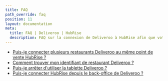 ```yaml
---
title: FAQ
path_override: faq
position: 11
layout: documentation
meta:
  title: FAQ | Deliveroo | HubRise
  description: FAQ sur la connexion de Deliveroo à HubRise afin que votre logiciel de caisse fonctionne harmonieusement avec d'autres apps. Connectez les apps et synchronisez vos données.
---
```


- [Puis-je connecter plusieurs restaurants Deliveroo au même point de vente HubRise ?](/apps/deliveroo/faqs/connecting-multiple-instances-deliveroo)
- [Comment trouver mon identifiant de restaurant Deliveroo ?](/apps/deliveroo/faqs/find-deliveroo-restaurant-id)
- [Puis-je arrêter d'utiliser la tablette Deliveroo ?](/apps/deliveroo/faqs/deliveroo-tabletless)
- [Puis-je connecter HubRise depuis le back-office de Deliveroo ?](/apps/deliveroo/faqs/connect-from-deliveroo-back-office)
